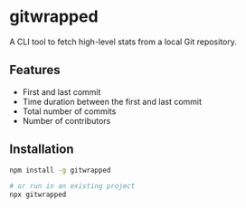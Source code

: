 # gitwrapped

A CLI tool to fetch high-level stats from a local Git repository.

## Features

- First and last commit
- Time duration between the first and last commit
- Total number of commits
- Number of contributors

## Installation

```bash
npm install -g gitwrapped

# or run in an existing project
npx gitwrapped
```
